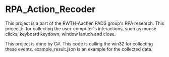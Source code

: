 # RPA_Action_Recoder
This project is a part of the RWTH-Aachen PADS group's RPA research. This project is for collecting the user-computer's interactions, such as mouse clicks, keyboard keydown, window lanuch and close.

This project is done by C#. This code is calling the win32 for collecting these events.  example_result.json is an example for the collected data.